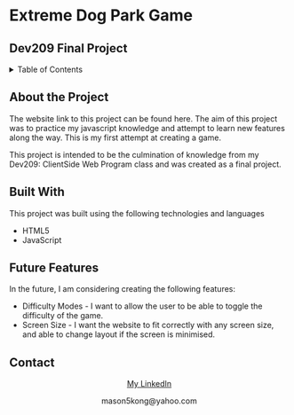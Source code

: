 <h1>Extreme Dog Park Game</h1>
<h2>Dev209 Final Project</h2>
<details>
  <summary>Table of Contents</summary>
  <ol>
    <li><a href="#about">About the Project</a></li>
    <li><a href="#builtWith">Built With</a></li>
    <li><a href="futureFeatures">Future Features</a></li>
    <li><a href="contact">Contact</a></li>
  </ol>
</details>

<h2 id="about">About the Project</h2>
<p> The website link to this project can be found here. The aim of this project was to practice my javascript knowledge and attempt to learn new features along the way. This is my first attempt at creating a game.</p>
<p> This project is intended to be the culmination of knowledge from my Dev209: ClientSide Web Program class and was created as a final project.</p>

<h2 id="builtWith">Built With</h2>
<p>This project was built using the following technologies and languages</p>
<ul>
  <li>HTML5</li>
  <li>JavaScript</li>
</ul>

<h2 id="futureFeatures">Future Features</h2>
<p>In the future, I am considering creating the following features:</p>
<ul>
  <li>Difficulty Modes - I want to allow the user to be able to toggle the difficulty of the game.</li>
  <li>Screen Size - I want the website to fit correctly with any screen size, and able to change layout if the screen is minimised.</li>
</ul>

<h2 id="contact">Contact</h2>
<p align="center"><a href="https://www.linkedin.com/in/mvsonkong/">My LinkedIn</a></p>
<p align="center">mason5kong@yahoo.com</p>
